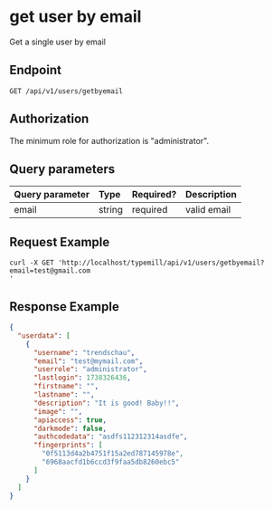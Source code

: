 # get user by email

Get a single user by email

## Endpoint

```http
GET /api/v1/users/getbyemail
```

## Authorization

The minimum role for authorization is "administrator".

## Query parameters

| Query parameter | Type | Required? | Description | 
|:---|:---|:---|:---|
| email | string | required | valid email |

## Request Example

```curl
curl -X GET 'http://localhost/typemill/api/v1/users/getbyemail?email=test@gmail.com
'
```

## Response Example

```json
{
  "userdata": [
    {
      "username": "trendschau",
      "email": "test@mymail.com",
      "userrole": "administrator",
      "lastlogin": 1738326436,
      "firstname": "",
      "lastname": "",
      "description": "It is good! Baby!!",
      "image": "",
      "apiaccess": true,
      "darkmode": false,
      "authcodedata": "asdfs112312314asdfe",
      "fingerprints": [
        "0f5113d4a2b4751f15a2ed787145978e",
        "6968aacfd1b6ccd3f9faa5db8260ebc5"
      ]
    }
  ]
}
```

